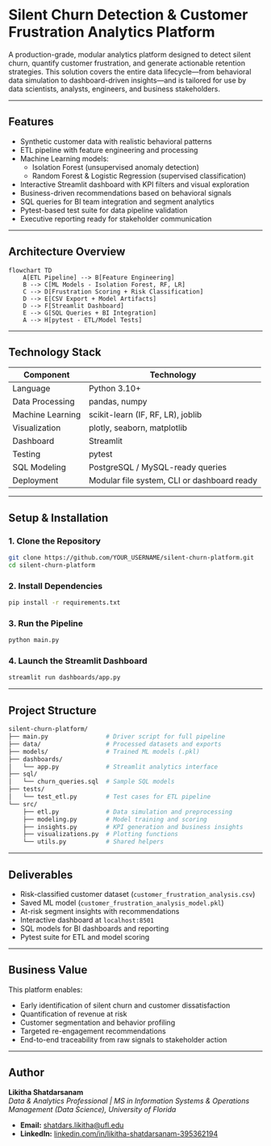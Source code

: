 
# Silent Churn Detection & Customer Frustration Analytics Platform

A production-grade, modular analytics platform designed to detect silent churn, quantify customer frustration, and generate actionable retention strategies. This solution covers the entire data lifecycle—from behavioral data simulation to dashboard-driven insights—and is tailored for use by data scientists, analysts, engineers, and business stakeholders.

---

## Features

- Synthetic customer data with realistic behavioral patterns
- ETL pipeline with feature engineering and processing
- Machine Learning models:
  - Isolation Forest (unsupervised anomaly detection)
  - Random Forest & Logistic Regression (supervised classification)
- Interactive Streamlit dashboard with KPI filters and visual exploration
- Business-driven recommendations based on behavioral signals
- SQL queries for BI team integration and segment analytics
- Pytest-based test suite for data pipeline validation
- Executive reporting ready for stakeholder communication

---

## Architecture Overview

```mermaid
flowchart TD
    A[ETL Pipeline] --> B[Feature Engineering]
    B --> C[ML Models - Isolation Forest, RF, LR]
    C --> D[Frustration Scoring + Risk Classification]
    D --> E[CSV Export + Model Artifacts]
    D --> F[Streamlit Dashboard]
    E --> G[SQL Queries + BI Integration]
    A --> H[pytest - ETL/Model Tests]
```

---

## Technology Stack

| Component           | Technology                                 |
|---------------------|---------------------------------------------|
| Language            | Python 3.10+                                |
| Data Processing     | pandas, numpy                               |
| Machine Learning    | scikit-learn (IF, RF, LR), joblib           |
| Visualization       | plotly, seaborn, matplotlib                 |
| Dashboard           | Streamlit                                   |
| Testing             | pytest                                      |
| SQL Modeling        | PostgreSQL / MySQL-ready queries            |
| Deployment          | Modular file system, CLI or dashboard ready |

---

## Setup & Installation

### 1. Clone the Repository

```bash
git clone https://github.com/YOUR_USERNAME/silent-churn-platform.git
cd silent-churn-platform
```

### 2. Install Dependencies

```bash
pip install -r requirements.txt
```

### 3. Run the Pipeline

```bash
python main.py
```

### 4. Launch the Streamlit Dashboard

```bash
streamlit run dashboards/app.py
```

---

## Project Structure

```bash
silent-churn-platform/
├── main.py                # Driver script for full pipeline
├── data/                  # Processed datasets and exports
├── models/                # Trained ML models (.pkl)
├── dashboards/
│   └── app.py             # Streamlit analytics interface
├── sql/
│   └── churn_queries.sql  # Sample SQL models
├── tests/
│   └── test_etl.py        # Test cases for ETL pipeline
└── src/
    ├── etl.py             # Data simulation and preprocessing
    ├── modeling.py        # Model training and scoring
    ├── insights.py        # KPI generation and business insights
    ├── visualizations.py  # Plotting functions
    └── utils.py           # Shared helpers
```

---

## Deliverables

- Risk-classified customer dataset (`customer_frustration_analysis.csv`)
- Saved ML model (`customer_frustration_analysis_model.pkl`)
- At-risk segment insights with recommendations
- Interactive dashboard at `localhost:8501`
- SQL models for BI dashboards and reporting
- Pytest suite for ETL and model scoring

---

## Business Value

This platform enables:

- Early identification of silent churn and customer dissatisfaction
- Quantification of revenue at risk
- Customer segmentation and behavior profiling
- Targeted re-engagement recommendations
- End-to-end traceability from raw signals to stakeholder action

---

## Author

**Likitha Shatdarsanam**  
_Data & Analytics Professional | MS in Information Systems & Operations Management (Data Science), University of Florida_

- **Email:** shatdars.likitha@ufl.edu  
- **LinkedIn:** [linkedin.com/in/likitha-shatdarsanam-395362194](https://linkedin.com/in/likitha-shatdarsanam-395362194)

